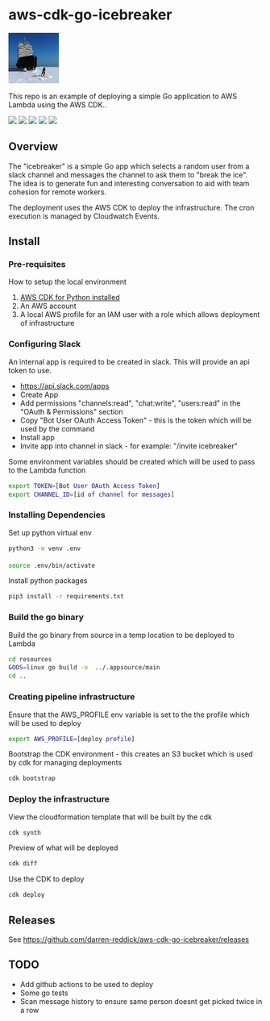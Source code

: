 # aws-cdk-go-icebreaker

<p align="left">
<img width="100" height="100" src="https://github.com/darren-reddick/aws-cdk-go-icebreaker/raw/main/images/icebreaker.jpg">
</p>

This repo is an example of deploying a simple Go application to AWS Lambda using the AWS CDK..

<p align="left">
<img src="https://img.shields.io/github/go-mod/go-version/darren-reddick/aws-cdk-go-icebreaker">
<img src="https://img.shields.io/github/v/release/darren-reddick/aws-cdk-go-icebreaker">
<img src="https://github.com/darren-reddick/aws-cdk-go-icebreaker/workflows/CICD/badge.svg">
<img src="https://img.shields.io/badge/License-Apache%202.0-blue.svg">
<img src="https://goreportcard.com/badge/github.com/darren-reddick/aws-cdk-go-icebreaker">
</p>


## Overview

The "icebreaker" is a simple Go app which selects a random user from a slack channel and messages the channel to ask them to "break the ice". The idea is to generate fun and interesting conversation to aid with team cohesion for remote workers.

The deployment uses the AWS CDK to deploy the infrastructure. The cron execution is managed by Cloudwatch Events.

## Install

### Pre-requisites

How to setup the local environment

1. [AWS CDK for Python installed](https://docs.aws.amazon.com/cdk/latest/guide/getting_started.html)
1. An AWS account
1. A local AWS profile for an IAM user with a role which allows deployment of infrastructure

### Configuring Slack

An internal app is required to be created in slack. This will provide an api token to use.
* https://api.slack.com/apps
* Create App
* Add permissions "channels:read", "chat:write", "users:read" in the "OAuth & Permissions" section
* Copy "Bot User OAuth Access Token" - this is the token which will be used by the command
* Install app
* Invite app into channel in slack - for example: "/invite icebreaker"

Some environment variables should be created which will be used to pass to the Lambda function
```bash
export TOKEN=[Bot User OAuth Access Token]
export CHANNEL_ID=[id of channel for messages]
```

### Installing Dependencies

Set up python virtual env
```bash
python3 -m venv .env

source .env/bin/activate
```

Install python packages
```bash
pip3 install -r requirements.txt
```

### Build the go binary

Build the go binary from source in a temp location to be deployed to Lambda
```bash
cd resources
GOOS=linux go build -o  ../.appsource/main 
cd ..
```

### Creating pipeline infrastructure

Ensure that the AWS_PROFILE env variable is set to the the profile which will be used to deploy
```bash
export AWS_PROFILE=[deploy profile]
```

Bootstrap the CDK environment - this creates an S3 bucket which is used by cdk for managing deployments
```bash
cdk bootstrap
```

### Deploy the infrastructure

View the cloudformation template that will be built by the cdk
```bash
cdk synth
```

Preview of what will be deployed
```bash
cdk diff
```


Use the CDK to deploy
```bash
cdk deploy
```


## Releases

See https://github.com/darren-reddick/aws-cdk-go-icebreaker/releases

## TODO

* Add github actions to be used to deploy
* Some go tests
* Scan message history to ensure same person doesnt get picked twice in a row
